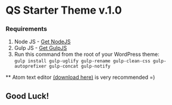 # QS Starter Theme v.1.0

### Requirements
1. Node JS - <a href="https://nodejs.org/en/" target="_blank">Get NodeJS</a>
2. Gulp JS - <a href="http://gulpjs.com/" target="_blank">Get GulpJS</a>
3. Run this command from the root of your WordPress theme: <br>
`gulp install gulp-uglify gulp-rename gulp-clean-css gulp-autoprefixer gulp-concat gulp-notify`

** Atom text editor <a href="https://atom.io/" target="_blank">(download here)</a> is very recommended =)

## Good Luck!
